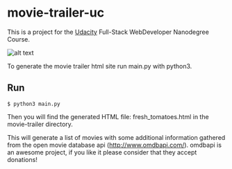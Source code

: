 # movie-trailer-uc


This is a project for the [Udacity](http://udacity.com) Full-Stack WebDeveloper Nanodegree Course.

![alt text](https://i.imgur.com/k7FWGhF.png "screenshot")

To generate the movie trailer html site run main.py with python3.
## Run
```
$ python3 main.py
```

Then you will find the generated HTML file: fresh_tomatoes.html in the movie-trailer directory.

This will generate a list of movies with some additional information gathered from
the open movie database api (http://www.omdbapi.com/).
omdbapi is an awesome project, if you like it please consider that they accept donations!
